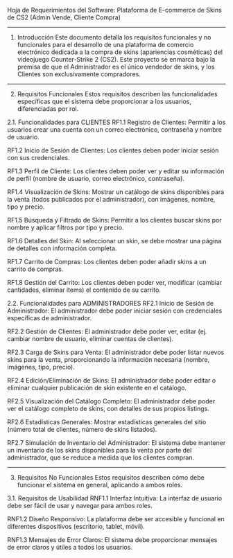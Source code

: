 Hoja de Requerimientos del Software: Plataforma de E-commerce de Skins de CS2 (Admin Vende, Cliente Compra)

---------------------------------------------------------------------------

1. Introducción
Este documento detalla los requisitos funcionales y no funcionales para el desarrollo de una plataforma de comercio electrónico dedicada a la compra de skins (apariencias cosméticas) del videojuego Counter-Strike 2 (CS2). Este proyecto se enmarca bajo la premisa de que el Administrador es el único vendedor de skins, y los Clientes son exclusivamente compradores.

---------------------------------------------------------------------------

2. Requisitos Funcionales
Estos requisitos describen las funcionalidades específicas que el sistema debe proporcionar a los usuarios, diferenciadas por rol.

2.1. Funcionalidades para CLIENTES
RF1.1 Registro de Clientes: Permitir a los usuarios crear una cuenta con un correo electrónico, contraseña y nombre de usuario.

RF1.2 Inicio de Sesión de Clientes: Los clientes deben poder iniciar sesión con sus credenciales.

RF1.3 Perfil de Cliente: Los clientes deben poder ver y editar su información de perfil (nombre de usuario, correo electrónico, contraseña).

RF1.4 Visualización de Skins: Mostrar un catálogo de skins disponibles para la venta (todos publicados por el administrador), con imágenes, nombre, tipo y precio.

RF1.5 Búsqueda y Filtrado de Skins: Permitir a los clientes buscar skins por nombre y aplicar filtros por tipo y precio.

RF1.6 Detalles del Skin: Al seleccionar un skin, se debe mostrar una página de detalles con información completa.

RF1.7 Carrito de Compras: Los clientes deben poder añadir skins a un carrito de compras.

RF1.8 Gestión del Carrito: Los clientes deben poder ver, modificar (cambiar cantidades, eliminar ítems) el contenido de su carrito.

2.2. Funcionalidades para ADMINISTRADORES
RF2.1 Inicio de Sesión de Administrador: El administrador debe poder iniciar sesión con credenciales específicas de administrador.

RF2.2 Gestión de Clientes: El administrador debe poder ver, editar (ej. cambiar nombre de usuario, eliminar cuentas de clientes).

RF2.3 Carga de Skins para Venta: El administrador debe poder listar nuevos skins para la venta, proporcionando la información necesaria (nombre, imágenes, tipo, precio).

RF2.4 Edición/Eliminación de Skins: El administrador debe poder editar o eliminar cualquier publicación de skin existente en el catálogo.

RF2.5 Visualización del Catálogo Completo: El administrador debe poder ver el catálogo completo de skins, con detalles de sus propios listings.

RF2.6 Estadísticas Generales: Mostrar estadísticas generales del sitio (número total de clientes, número de skins listados).

RF2.7 Simulación de Inventario del Administrador: El sistema debe mantener un inventario de los skins disponibles para la venta por parte del administrador, que se reduce a medida que los clientes compran.

---------------------------------------------------------------------------

3. Requisitos No Funcionales
Estos requisitos describen cómo debe funcionar el sistema en general, aplicando a ambos roles.

3.1. Requisitos de Usabilidad
RNF1.1 Interfaz Intuitiva: La interfaz de usuario debe ser fácil de usar y navegar para ambos roles.

RNF1.2 Diseño Responsivo: La plataforma debe ser accesible y funcional en diferentes dispositivos (escritorio, tablet, móvil).

RNF1.3 Mensajes de Error Claros: El sistema debe proporcionar mensajes de error claros y útiles a todos los usuarios.